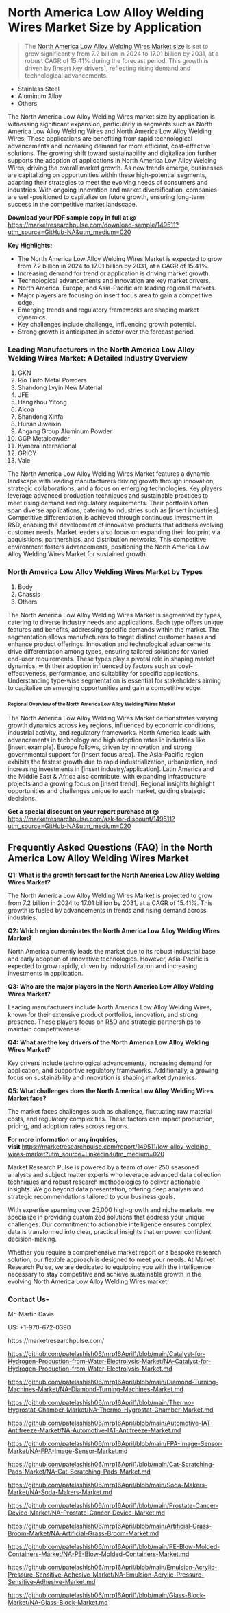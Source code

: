 <h1>North America Low Alloy Welding Wires Market&nbsp;Size by Application</h1><blockquote><p>The <a href="https://marketresearchpulse.com/download-sample/149511?utm_source=GitHub-NA&amp;utm_medium=020">North America Low Alloy Welding Wires Market size</a> is set to grow significantly from 7.2 billion in 2024 to 17.01 billion by 2031, at a robust CAGR of 15.41% during the forecast period. This growth is driven by [insert key drivers], reflecting rising demand and technological advancements.</p></blockquote><ul><li>Stainless Steel<li> Aluminum Alloy<li> Others</li></ul><p>The North America Low Alloy Welding Wires market size by application is witnessing significant expansion, particularly in segments such as North America Low Alloy Welding Wires and North America Low Alloy Welding Wires. These applications are benefiting from rapid technological advancements and increasing demand for more efficient, cost-effective solutions. The growing shift toward sustainability and digitalization further supports the adoption of applications in North America Low Alloy Welding Wires, driving the overall market growth. As new trends emerge, businesses are capitalizing on opportunities within these high-potential segments, adapting their strategies to meet the evolving needs of consumers and industries. With ongoing innovation and market diversification, companies are well-positioned to capitalize on future growth, ensuring long-term success in the competitive market landscape.</p><p><strong>Download your PDF sample copy in full at @ </strong><a href="https://marketresearchpulse.com/download-sample/149511?utm_source=GitHub-NA&amp;utm_medium=020">https://marketresearchpulse.com/download-sample/149511?utm_source=GitHub-NA&amp;utm_medium=020</a></p><p><strong>Key Highlights: </strong></p><ul><li>The North America Low Alloy Welding Wires Market is expected to grow from 7.2 billion in 2024 to 17.01 billion by 2031, at a CAGR of 15.41%.</li><li>Increasing demand for trend or application is driving market growth.</li><li>Technological advancements and innovation are key market drivers.</li><li>North America, Europe, and Asia-Pacific are leading regional markets.</li><li>Major players are focusing on insert focus area to gain a competitive edge.</li><li>Emerging trends and regulatory frameworks are shaping market dynamics.</li><li>Key challenges include challenge, influencing growth potential.</li><li>Strong growth is anticipated in sector over the forecast period.</li></ul><h3>Leading Manufacturers in the North America Low Alloy Welding Wires Market: A Detailed Industry Overview</h3><ol><li>GKN</li><li>Rio Tinto Metal Powders</li><li>Shandong Lvyin New Material</li><li>JFE</li><li>Hangzhou Yitong</li><li>Alcoa</li><li>Shandong Xinfa</li><li>Hunan Jiweixin</li><li>Angang Group Aluminum Powder</li><li>GGP Metalpowder</li><li>Kymera International</li><li>GRICY</li><li>Vale</li></ol><div class="flex max-w-full flex-col flex-grow"><div class="min-h-8 text-message flex w-full flex-col items-end gap-2 whitespace-normal break-words [.text-message+&amp;]:mt-5" dir="auto" data-message-author-role="assistant" data-message-id="fd8432e4-4910-450d-b182-61b7bfb0a01f" data-message-model-slug="gpt-4o"><div class="flex w-full flex-col gap-1 empty:hidden first:pt-[3px]"><div class="markdown prose w-full break-words dark:prose-invert light"><p>The North America Low Alloy Welding Wires Market features a dynamic landscape with leading manufacturers driving growth through innovation, strategic collaborations, and a focus on emerging technologies. Key players leverage advanced production techniques and sustainable practices to meet rising demand and regulatory requirements. Their portfolios often span diverse applications, catering to industries such as [insert industries]. Competitive differentiation is achieved through continuous investment in R&amp;D, enabling the development of innovative products that address evolving customer needs. Market leaders also focus on expanding their footprint via acquisitions, partnerships, and distribution networks. This competitive environment fosters advancements, positioning the North America Low Alloy Welding Wires Market for sustained growth.</p></div></div></div></div><h3>North America Low Alloy Welding Wires Market by Types</h3><ol><li>Body<li> Chassis<li> Others</li></ol><div class="flex max-w-full flex-col flex-grow"><div class="min-h-8 text-message flex w-full flex-col items-end gap-2 whitespace-normal break-words [.text-message+&amp;]:mt-5" dir="auto" data-message-author-role="assistant" data-message-id="084470be-0bb7-4664-bddf-5156b4f41249" data-message-model-slug="gpt-4o-mini"><div class="flex w-full flex-col gap-1 empty:hidden first:pt-[3px]"><div class="markdown prose w-full break-words dark:prose-invert light"><p>The North America Low Alloy Welding Wires Market is segmented by types, catering to diverse industry needs and applications. Each type offers unique features and benefits, addressing specific demands within the market. The segmentation allows manufacturers to target distinct customer bases and enhance product offerings. Innovation and technological advancements drive differentiation among types, ensuring tailored solutions for varied end-user requirements. These types play a pivotal role in shaping market dynamics, with their adoption influenced by factors such as cost-effectiveness, performance, and suitability for specific applications. Understanding type-wise segmentation is essential for stakeholders aiming to capitalize on emerging opportunities and gain a competitive edge.</p></div></div></div></div><h3><span style="font-size: 11px;">Regional Overview of the North America Low Alloy Welding Wires Market</span></h3><div class="flex max-w-full flex-col flex-grow"><div class="min-h-8 text-message flex w-full flex-col items-end gap-2 whitespace-normal break-words [.text-message+&amp;]:mt-5" dir="auto" data-message-author-role="assistant" data-message-id="e9038762-ce64-4e30-91c9-9bd413514231" data-message-model-slug="gpt-4o-mini"><div class="flex w-full flex-col gap-1 empty:hidden first:pt-[3px]"><div class="markdown prose w-full break-words dark:prose-invert light"><p>The North America Low Alloy Welding Wires Market demonstrates varying growth dynamics across key regions, influenced by economic conditions, industrial activity, and regulatory frameworks. North America leads with advancements in technology and high adoption rates in industries like [insert example]. Europe follows, driven by innovation and strong governmental support for [insert focus area]. The Asia-Pacific region exhibits the fastest growth due to rapid industrialization, urbanization, and increasing investments in [insert industry/application]. Latin America and the Middle East &amp; Africa also contribute, with expanding infrastructure projects and a growing focus on [insert trend]. Regional insights highlight opportunities and challenges unique to each market, guiding strategic decisions.</p></div></div></div></div><p><strong>Get a special discount on your report purchase at @ </strong><a href="https://marketresearchpulse.com/ask-for-discount/149511?utm_source=GitHub-NA&amp;utm_medium=020">https://marketresearchpulse.com/ask-for-discount/149511?utm_source=GitHub-NA&amp;utm_medium=020</a></p><h2>Frequently Asked Questions (FAQ) in the North America Low Alloy Welding Wires Market</h2><p><strong>Q1: What is the growth forecast for the North America Low Alloy Welding Wires Market?</strong></p><p>The North America Low Alloy Welding Wires Market is projected to grow from 7.2 billion in 2024 to 17.01 billion by 2031, at a CAGR of 15.41%. This growth is fueled by advancements in trends and rising demand across industries.</p><p><strong>Q2: Which region dominates the North America Low Alloy Welding Wires Market?</strong></p><p>North America currently leads the market due to its robust industrial base and early adoption of innovative technologies. However, Asia-Pacific is expected to grow rapidly, driven by industrialization and increasing investments in application.</p><p><strong>Q3: Who are the major players in the North America Low Alloy Welding Wires Market?</strong></p><p>Leading manufacturers include North America Low Alloy Welding Wires, known for their extensive product portfolios, innovation, and strong presence. These players focus on R&amp;D and strategic partnerships to maintain competitiveness.</p><p><strong>Q4: What are the key drivers of the North America Low Alloy Welding Wires Market?</strong></p><p>Key drivers include technological advancements, increasing demand for application, and supportive regulatory frameworks. Additionally, a growing focus on sustainability and innovation is shaping market dynamics.</p><p><strong>Q5: What challenges does the North America Low Alloy Welding Wires Market face?</strong></p><p>The market faces challenges such as challenge, fluctuating raw material costs, and regulatory complexities. These factors can impact production, pricing, and adoption rates across regions.</p><p><strong>For more information or any inquiries, visit&nbsp;</strong><a href="https://marketresearchpulse.com/report/149511/low-alloy-welding-wires-market?utm_source=Linkedin&utm_medium=020">https://marketresearchpulse.com/report/149511/low-alloy-welding-wires-market?utm_source=Linkedin&utm_medium=020</a></p><p>Market Research Pulse is powered by a team of over 250 seasoned analysts and subject matter experts who leverage advanced data collection techniques and robust research methodologies to deliver actionable insights. We go beyond data presentation, offering deep analysis and strategic recommendations tailored to your business goals.</p><p>With expertise spanning over 25,000 high-growth and niche markets, we specialize in providing customized solutions that address your unique challenges. Our commitment to actionable intelligence ensures complex data is transformed into clear, practical insights that empower confident decision-making.</p><p>Whether you require a comprehensive market report or a bespoke research solution, our flexible approach is designed to meet your needs. At Market Research Pulse, we are dedicated to equipping you with the intelligence necessary to stay competitive and achieve sustainable growth in the evolving North America Low Alloy Welding Wires market.</p><h3><strong>Contact Us-</strong></h3><p>Mr. Martin Davis</p><p>US: +1-970-672-0390</p><p>https://marketresearchpulse.com/</p><p><a href="https://github.com/patelashish06/mrp16April1/blob/main/Catalyst-for-Hydrogen-Production-from-Water-Electrolysis-Market/NA-Catalyst-for-Hydrogen-Production-from-Water-Electrolysis-Market.md">https://github.com/patelashish06/mrp16April1/blob/main/Catalyst-for-Hydrogen-Production-from-Water-Electrolysis-Market/NA-Catalyst-for-Hydrogen-Production-from-Water-Electrolysis-Market.md</a></p><p><a href="https://github.com/patelashish06/mrp16April/blob/main/Diamond-Turning-Machines-Market/NA-Diamond-Turning-Machines-Market.md">https://github.com/patelashish06/mrp16April/blob/main/Diamond-Turning-Machines-Market/NA-Diamond-Turning-Machines-Market.md</a></p><p><a href="https://github.com/patelashish06/mrp16April1/blob/main/Thermo-Hygrostat-Chamber-Market/NA-Thermo-Hygrostat-Chamber-Market.md">https://github.com/patelashish06/mrp16April1/blob/main/Thermo-Hygrostat-Chamber-Market/NA-Thermo-Hygrostat-Chamber-Market.md</a></p><p><a href="https://github.com/patelashish06/mrp16April/blob/main/Automotive-IAT-Antifreeze-Market/NA-Automotive-IAT-Antifreeze-Market.md">https://github.com/patelashish06/mrp16April/blob/main/Automotive-IAT-Antifreeze-Market/NA-Automotive-IAT-Antifreeze-Market.md</a></p><p><a href="https://github.com/patelashish06/mrp16April/blob/main/FPA-Image-Sensor-Market/NA-FPA-Image-Sensor-Market.md">https://github.com/patelashish06/mrp16April/blob/main/FPA-Image-Sensor-Market/NA-FPA-Image-Sensor-Market.md</a></p><p><a href="https://github.com/patelashish06/mrp16April1/blob/main/Cat-Scratching-Pads-Market/NA-Cat-Scratching-Pads-Market.md">https://github.com/patelashish06/mrp16April1/blob/main/Cat-Scratching-Pads-Market/NA-Cat-Scratching-Pads-Market.md</a></p><p><a href="https://github.com/patelashish06/mrp16April/blob/main/Soda-Makers-Market/NA-Soda-Makers-Market.md">https://github.com/patelashish06/mrp16April/blob/main/Soda-Makers-Market/NA-Soda-Makers-Market.md</a></p><p><a href="https://github.com/patelashish06/mrp16April1/blob/main/Prostate-Cancer-Device-Market/NA-Prostate-Cancer-Device-Market.md">https://github.com/patelashish06/mrp16April1/blob/main/Prostate-Cancer-Device-Market/NA-Prostate-Cancer-Device-Market.md</a></p><p><a href="https://github.com/patelashish06/mrp16April/blob/main/Artificial-Grass-Broom-Market/NA-Artificial-Grass-Broom-Market.md">https://github.com/patelashish06/mrp16April/blob/main/Artificial-Grass-Broom-Market/NA-Artificial-Grass-Broom-Market.md</a></p><p><a href="https://github.com/patelashish06/mrp16April1/blob/main/PE-Blow-Molded-Containers-Market/NA-PE-Blow-Molded-Containers-Market.md">https://github.com/patelashish06/mrp16April1/blob/main/PE-Blow-Molded-Containers-Market/NA-PE-Blow-Molded-Containers-Market.md</a></p><p><a href="https://github.com/patelashish06/mrp16April/blob/main/Emulsion-Acrylic-Pressure-Sensitive-Adhesive-Market/NA-Emulsion-Acrylic-Pressure-Sensitive-Adhesive-Market.md">https://github.com/patelashish06/mrp16April/blob/main/Emulsion-Acrylic-Pressure-Sensitive-Adhesive-Market/NA-Emulsion-Acrylic-Pressure-Sensitive-Adhesive-Market.md</a></p><p><a href="https://github.com/patelashish06/mrp16April1/blob/main/Glass-Block-Market/NA-Glass-Block-Market.md">https://github.com/patelashish06/mrp16April1/blob/main/Glass-Block-Market/NA-Glass-Block-Market.md</a></p>